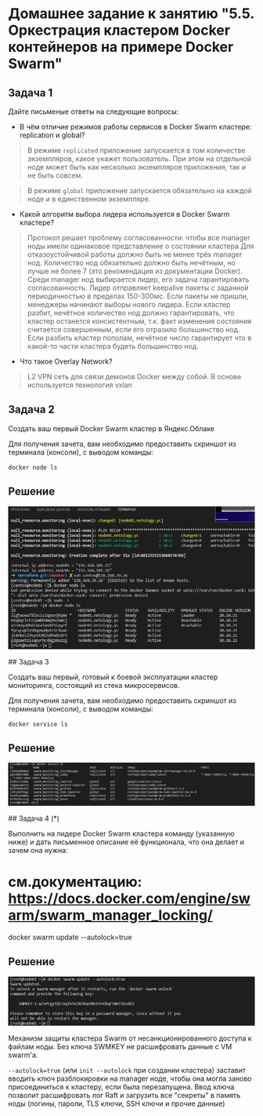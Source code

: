# Домашнее задание к занятию "5.5. Оркестрация кластером Docker контейнеров на примере Docker Swarm"

## Задача 1

Дайте письменые ответы на следующие вопросы:

- В чём отличие режимов работы сервисов в Docker Swarm кластере: replication и global?
> В режиме `replicated` приложение запускается в том количестве экземпляров, какое укажет пользователь. При этом на отдельной ноде может быть как несколько экземпляров приложения, так и не быть совсем.

> В режиме `global` приложение запускается обязательно на каждой ноде и в единственном экземпляре.
- Какой алгоритм выбора лидера используется в Docker Swarm кластере?
> Протокол решает проблему согласованности: чтобы все manager ноды имели одинаковое представление о состоянии кластера
Для отказоустойчивой работы должно быть не менее трёх manager нод.
Количество нод обязательно должно быть нечётным, но лучше не более 7 (это рекомендация из документации Docker).
Среди manager нод выбирается лидер, его задача гарантировать согласованность.
Лидер отправляет keepalive пакеты с заданной периодичностью в пределах 150-300мс. Если пакеты не пришли, менеджеры начинают выборы нового лидера.
Если кластер разбит, нечётное количество нод должно гарантировать, что кластер останется консистентным, т.к. факт изменения состояния считается совершенным, если его отразило большинство нод. Если разбить кластер пополам, нечётное число гарантирует что в какой-то части кластера будеть большинство нод.
- Что такое Overlay Network?
> L2 VPN сеть для связи демонов Docker между собой. В основе используется технология vxlan
## Задача 2

Создать ваш первый Docker Swarm кластер в Яндекс.Облаке

Для получения зачета, вам необходимо предоставить скриншот из терминала (консоли), с выводом команды:
```
docker node ls
```
## Решение

<p align="center">
  <img  src="./assets/node_ls.jpg">
</p>
## Задача 3

Создать ваш первый, готовый к боевой эксплуатации кластер мониторинга, состоящий из стека микросервисов.

Для получения зачета, вам необходимо предоставить скриншот из терминала (консоли), с выводом команды:
```
docker service ls
```
## Решение

<p align="center">
  <img  src="./assets/service_ls.jpg">
</p>
## Задача 4 (*)

Выполнить на лидере Docker Swarm кластера команду (указанную ниже) и дать письменное описание её функционала, что она делает и зачем она нужна:
# см.документацию: https://docs.docker.com/engine/swarm/swarm_manager_locking/
docker swarm update --autolock=true

## Решение
<p align="center">
  <img  src="./assets/update.jpg">
</p>
Механизм защиты кластера Swarm от несанкционированного доступа к файлам ноды. Без ключа SWMKEY не расшифровать данные с VM swarm'a.

`--autolock=true` (или `init --autolock` при создании кластера) заставит вводить ключ разблокировки на manager ноде, чтобы она могла заново присоединиться к кластеру, если была перезапущена. Ввод ключа позволит расшифровать лог Raft и загрузить все "секреты" в память ноды (логины, пароли, TLS ключи, SSH ключи и прочие данные)